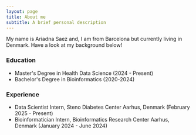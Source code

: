 ```yaml
---
layout: page
title: About me
subtitle: A brief personal description
---
```


My name is Ariadna Saez and, I am from Barcelona but currently living in Denmark. Have a look at my background below!

### Education

- Master's Degree in Health Data Science (2024 - Present)
- Bachelor's Degree in Bioinformatics (2020-2024)

### Experience
- Data Scientist Intern, Steno Diabetes Center Aarhus, Denmark (February 2025 - Present)
- Bioinformatician Intern, Bioinformatics Research Center Aarhus, Denmark (January 2024 - June 2024)
